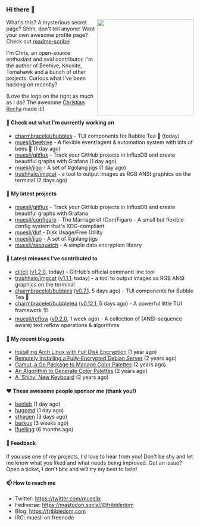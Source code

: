 ### Hi there 👋

<img align="right" src="https://raw.githubusercontent.com/muesli/muesli/master/assets/termenv.png" width="260">

What's this? A mysterious secret page? Shhh, don't tell anyone!
Want your own awesome profile page? Check out [readme-scribe](https://github.com/muesli/readme-scribe)!

I'm Chris, an open-source enthusiast and avid contributor. I'm the author of Beehive, Knoxite, Tomahawk and a bunch
of other projects. Curious what I've been hacking on recently?

(Love the logo on the right as much as I do? The awesome [Christian Rocha](https://github.com/meowgorithm/) made it!)

#### 👷 Check out what I'm currently working on

- [charmbracelet/bubbles](https://github.com/charmbracelet/bubbles) - TUI components for Bubble Tea 🍡 (today)
- [muesli/beehive](https://github.com/muesli/beehive) - A flexible event/agent &amp; automation system with lots of bees 🐝 (1 day ago)
- [muesli/gitflux](https://github.com/muesli/gitflux) - Track your GitHub projects in InfluxDB and create beautiful graphs with Grafana (1 day ago)
- [muesli/jigo](https://github.com/muesli/jigo) - A set of #golang jigs (1 day ago)
- [trashhalo/imgcat](https://github.com/trashhalo/imgcat) - a tool to output images as RGB ANSI graphics on the terminal (2 days ago)

#### 🌱 My latest projects

- [muesli/gitflux](https://github.com/muesli/gitflux) - Track your GitHub projects in InfluxDB and create beautiful graphs with Grafana
- [muesli/configaro](https://github.com/muesli/configaro) - The Marriage of (Con)Figaro - A small but flexible config system that&#39;s XDG-compliant
- [muesli/duf](https://github.com/muesli/duf) - Disk Usage/Free Utility
- [muesli/jigo](https://github.com/muesli/jigo) - A set of #golang jigs
- [muesli/sasquatch](https://github.com/muesli/sasquatch) - A simple data encryption library

#### 🔭 Latest releases I've contributed to

- [cli/cli](https://github.com/cli/cli) ([v1.2.0](https://github.com/cli/cli/releases/tag/v1.2.0), today) - GitHub’s official command line tool
- [trashhalo/imgcat](https://github.com/trashhalo/imgcat) ([v1.1.1](https://github.com/trashhalo/imgcat/releases/tag/v1.1.1), today) - a tool to output images as RGB ANSI graphics on the terminal
- [charmbracelet/bubbles](https://github.com/charmbracelet/bubbles) ([v0.7.1](https://github.com/charmbracelet/bubbles/releases/tag/v0.7.1), 5 days ago) - TUI components for Bubble Tea 🍡
- [charmbracelet/bubbletea](https://github.com/charmbracelet/bubbletea) ([v0.12.1](https://github.com/charmbracelet/bubbletea/releases/tag/v0.12.1), 5 days ago) - A powerful little TUI framework 🏗
- [muesli/reflow](https://github.com/muesli/reflow) ([v0.2.0](https://github.com/muesli/reflow/releases/tag/v0.2.0), 1 week ago) - A collection of (ANSI-sequence aware) text reflow operations &amp; algorithms

#### 📜 My recent blog posts

- [Installing Arch Linux with Full Disk Encryption](https://fribbledom.com/posts/encrypted-arch-install/) (1 year ago)
- [Remotely Installing a Fully-Encrypted Debian Server](https://fribbledom.com/posts/encrypted-remote-debian-install/) (2 years ago)
- [Gamut, a Go Package to Manage Color Palettes](https://fribbledom.com/posts/gamut-package-to-handle-color-palettes/) (2 years ago)
- [An Algorithm to Generate Color Palettes](https://fribbledom.com/posts/an-algorithm-to-generate-color-palettes/) (2 years ago)
- [A &#39;Shiny&#39; New Keyboard](https://fribbledom.com/posts/a-shiny-new-keyboard/) (2 years ago)

#### ❤️ These awesome people sponsor me (thank you!)

- [benleb](https://github.com/benleb) (1 day ago)
- [hugomd](https://github.com/hugomd) (1 day ago)
- [sthagen](https://github.com/sthagen) (3 days ago)
- [berkus](https://github.com/berkus) (3 weeks ago)
- [lfuelling](https://github.com/lfuelling) (6 months ago)

#### 💬 Feedback

If you use one of my projects, I'd love to hear from you! Don't be shy and let me know what you liked
and what needs being improved. Got an issue? Open a ticket, I don't bite and will try my best to help!

#### 📫 How to reach me

- Twitter: https://twitter.com/mueslix
- Fediverse: https://mastodon.social/@fribbledom
- Blog: https://fribbledom.com
- IRC: muesli on freenode
